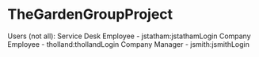 # TheGardenGroupProject

Users (not all):
Service Desk Employee - jstatham:jstathamLogin
Company Employee - tholland:thollandLogin
Company Manager - jsmith:jsmithLogin
